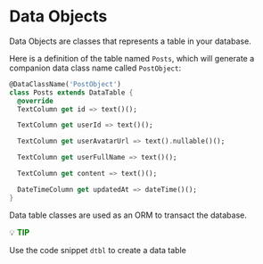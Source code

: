 # Data Objects

Data Objects are classes that represents a table in your database.

Here is a definition of the table named `Posts`, which will generate a companion data class name called `PostObject`:

```dart
@DataClassName('PostObject')
class Posts extends DataTable {
  @override
  TextColumn get id => text()();

  TextColumn get userId => text()();

  TextColumn get userAvatarUrl => text().nullable()();

  TextColumn get userFullName => text()();

  TextColumn get content => text()();

  DateTimeColumn get updatedAt => dateTime()();
}
```

Data table classes are used as an ORM to transact the database.


:bulb: **<span style="color: green">TIP</span>**

Use the code snippet `dtbl` to create a data table